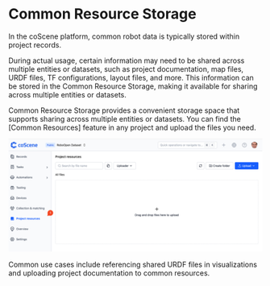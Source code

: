# Common Resource Storage

In the coScene platform, common robot data is typically stored within project records.

During actual usage, certain information may need to be shared across multiple entities or datasets, such as project documentation, map files, URDF files, TF configurations, layout files, and more. This information can be stored in the Common Resource Storage, making it available for sharing across multiple entities or datasets.

Common Resource Storage provides a convenient storage space that supports sharing across multiple entities or datasets. You can find the [Common Resources] feature in any project and upload the files you need.

![Common Resource Storage](./img/3-10-commen-resource-entry.png)

Common use cases include referencing shared URDF files in visualizations and uploading project documentation to common resources.
